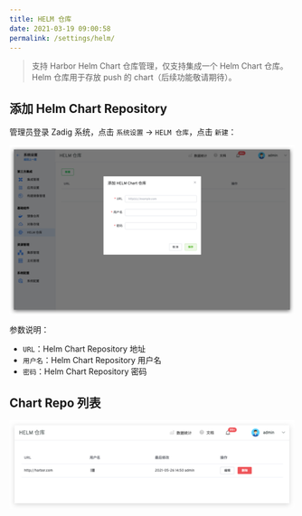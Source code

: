```yaml
---
title: HELM 仓库
date: 2021-03-19 09:00:58
permalink: /settings/helm/
---
```


> 支持 Harbor Helm Chart 仓库管理，仅支持集成一个 Helm Chart 仓库。Helm 仓库用于存放 push 的 chart（后续功能敬请期待）。

## 添加 Helm Chart Repository

管理员登录 Zadig 系统，点击 `系统设置` -> `HELM 仓库`，点击 `新建`：

![chart repo 配置](./_images/helm_repo_add.png)

参数说明：

- `URL`：Helm Chart Repository 地址
- `用户名`：Helm Chart Repository 用户名
- `密码`：Helm Chart Repository 密码

## Chart Repo 列表

![chart repo 列表](./_images/helm_repo.png)
